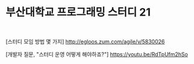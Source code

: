 <h1>부산대학교 프로그래밍 스터디 21</h1></br>

[스터디 모임 방법 몇 가지] http://egloos.zum.com/agile/v/5830026

[개발자 질문, "스터디 운영 어떻게 해야하죠?"] https://youtu.be/RdTpUfm2hSo
